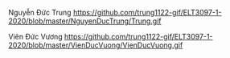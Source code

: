 Nguyễn Đức Trung
https://github.com/trung1122-gif/ELT3097-1-2020/blob/master/NguyenDucTrung/Trung.gif

Viên Đức Vương
https://github.com/trung1122-gif/ELT3097-1-2020/blob/master/VienDucVuong/VienDucVuong.gif
